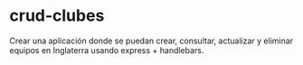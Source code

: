 # crud-clubes
 Crear una aplicación donde se puedan crear, consultar, actualizar y eliminar equipos en Inglaterra usando express + handlebars.
